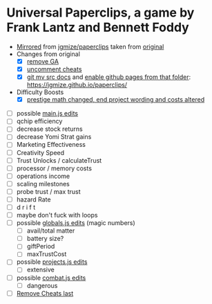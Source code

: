 # Universal Paperclips, a game by Frank Lantz and Bennett Foddy

- [Mirrored](./mirror.sh) from [jgmize/paperclips](https://github.com/jgmize/paperclips) taken from [original](http://www.decisionproblem.com/paperclips/)
- Changes from original
  - [X] [remove GA](https://github.com/jgmize/paperclips/commit/2d3b2a2aaab01e9ee9f75e4975f803664b991c81)
  - [X] [uncomment cheats](https://github.com/jgmize/paperclips/commit/c3d578606b749bbf08ae4902a2e34a70fe370071)
  - [X] [git mv src docs](https://github.com/jgmize/paperclips/commit/4cacf17a4269ad680fb1569cf8e3355650bfc738) and [enable github pages from that folder](https://help.github.com/articles/configuring-a-publishing-source-for-github-pages/#publishing-your-github-pages-site-from-a-docs-folder-on-your-master-branch): https://jgmize.github.io/paperclips/

- Difficulty Boosts
  - [X] [prestige math changed, end project wording and costs altered](https://github.com/Orvalla/harder_clips/commit/6ea9e1cea915e57595fdba2526c304d55d9deee1)
- [ ]  possible [main.js edits]()
  - [ ] qchip efficiency
  - [ ] decrease stock returns
  - [ ] decrease Yomi Strat gains
  - [ ] Marketing Effectiveness
  - [ ] Creativity Speed
  - [ ] Trust Unlocks / calculateTrust
  - [ ] processor / memory costs
  - [ ] operations income
  - [ ] scaling milestones
  - [ ] probe trust / max trust
  - [ ] hazard Rate
  - [ ] d r i f t
  - [ ] maybe don't fuck with loops
- [ ] possible [globals.js edits]() (magic numbers)
  - [ ] avail/total matter
  - [ ] battery size?
  - [ ] giftPeriod
  - [ ] maxTrustCost
- [ ] possible [projects.js edits]()
  - [ ] extensive
- [ ] possible [combat.js edits]()
  - [ ] dangerous
- [ ] [Remove Cheats last]()
